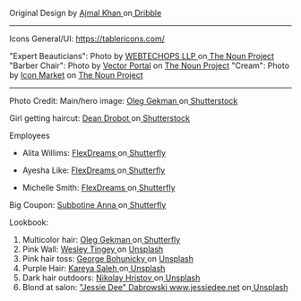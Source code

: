 Original Design by <a href="https://dribbble.com/helloajmalkhan">Ajmal Khan </a>on<a href="https://dribbble.com/shots/6872630-Ayesha-Hair-Salon-Template-Home-03"> Dribble</a>
___
Icons 
General/UI: https://tablericons.com/

"Expert Beauticians": Photo by <a href="https://thenounproject.com/creativepriyanka/">WEBTECHOPS LLP </a>on<a href="https://thenounproject.com/icon/beautician-1545524/"> The Noun Project </a>
"Barber Chair": Photo by <a href="https://thenounproject.com/vectorportal786/">Vector Portal</a> on <a href="https://thenounproject.com/icon/barber-chair-4031716/"> The Noun Project</a>
"Cream": Photo by <a href="https://thenounproject.com/iconmarketpk/">Icon Market</a> on <a href="https://thenounproject.com/icon/cream-3982689/"> The Noun Project</a>
___
Photo Credit:
Main/hero image: <a href="https://www.shutterstock.com/g/heckmannoleg">Oleg Gekman </a>on<a href="https://www.shutterstock.com/image-photo/beauty-fashion-model-girl-colorful-dyed-1253983513"> Shutterstock</a>

Girl getting haircut: <a href="https://www.shutterstock.com/g/DeanDrobot">Dean Drobot </a>on<a href="https://www.shutterstock.com/image-photo/female-hairdresser-standing-making-hairstyle-cute-391326496"> Shutterstock</a>

Employees
-  Alita Willims: <a href="https://www.shutterstock.com/g/flexdreams">FlexDreams </a>on<a href="https://www.shutterstock.com/image-photo/beauty-salon-worker-syringe-contouring-injections-193325249"> Shutterfly</a>

-  Ayesha Like: <a href="https://www.shutterstock.com/g/flexdreams">FlexDreams </a>on<a href="https://www.shutterstock.com/image-photo/beauty-salon-hairdresser-professional-scissors-192275339"> Shutterfly</a>

-  Michelle Smith: <a href="https://www.shutterstock.com/g/flexdreams">FlexDreams </a>on<a href="https://www.shutterstock.com/image-photo/beauty-salon-makeup-artist-professional-brushes-192027497"> Shutterfly</a>


Big Coupon: <a href="https://www.shutterstock.com/g/vitaminka">Subbotine Anna </a>on<a href="https://www.shutterstock.com/image-photo/vogue-style-beauty-fashion-model-portrait-140195083"> Shutterfly</a>

Lookbook:
1. Multicolor hair: <a href="https://www.shutterstock.com/g/heckmannoleg">Oleg Gekman </a>on<a href="https://www.shutterstock.com/image-photo/beauty-fashion-model-girl-colorful-dyed-1074914702"> Shutterfly</a>
2. Pink Wall:  <a href="https://unsplash.com/@wesleyphotography?utm_source=unsplash&utm_medium=referral&utm_content=creditCopyText">Wesley Tingey </a> on <a href="https://unsplash.com/s/photos/haircut?utm_source=unsplash&utm_medium=referral&utm_content=creditCopyText"> Unsplash</a>
3. Pink hair toss: <a href="https://unsplash.com/@stuchy?utm_source=unsplash&utm_medium=referral&utm_content=creditCopyText">George Bohunicky </a> on <a href="https://unsplash.com/@stuchy?utm_source=unsplash&utm_medium=referral&utm_content=creditCopyText"> Unsplash</a>
4. Purple Hair: <a href="https://unsplash.com/@thinkmagically?utm_source=unsplash&utm_medium=referral&utm_content=creditCopyText">Kareya Saleh </a>on<a href="https://unsplash.com/s/photos/haircut?utm_source=unsplash&utm_medium=referral&utm_content=creditCopyText"> Unsplash</a>
5. Dark hair outdoors: <a href="https://unsplash.com/@nikolayh?utm_source=unsplash&utm_medium=referral&utm_content=creditCopyText">Nikolay Hristov </a>on<a href="https://unsplash.com/s/photos/haircut?utm_source=unsplash&utm_medium=referral&utm_content=creditCopyText"> Unsplash</a>
6. Blond at salon: <a href="https://unsplash.com/@jessiedeexx?utm_source=unsplash&utm_medium=referral&utm_content=creditCopyText">"Jessie Dee" Dabrowski www.jessiedee.net </a>on<a href="https://unsplash.com/s/photos/hair?utm_source=unsplash&utm_medium=referral&utm_content=creditCopyText"> Unsplash</a>